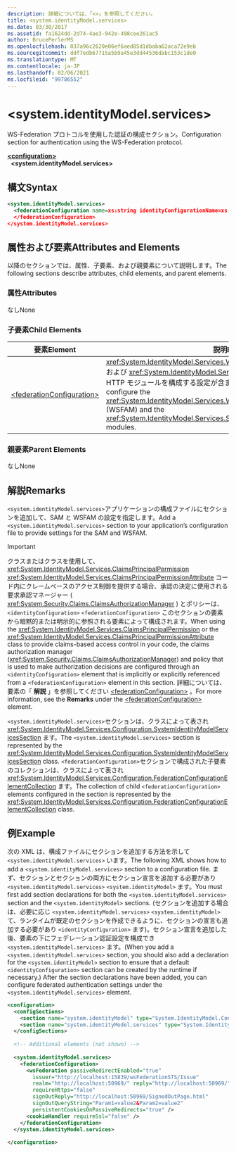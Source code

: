 ```yaml
---
description: 詳細については、「<>」を参照してください。
title: <system.identityModel.services>
ms.date: 03/30/2017
ms.assetid: fa1624dd-2d74-4ae3-942e-498cee261ac5
author: BrucePerlerMS
ms.openlocfilehash: 037a96c2620e06ef6aed85d1dbaba62aca72e9eb
ms.sourcegitcommit: ddf7edb67715a5b9a45e3dd44536dabc153c1de0
ms.translationtype: MT
ms.contentlocale: ja-JP
ms.lasthandoff: 02/06/2021
ms.locfileid: "99786552"
---
```

# \<system.identityModel.services>

<span data-ttu-id="8fa7c-103">WS-Federation プロトコルを使用した認証の構成セクション。</span><span class="sxs-lookup"><span data-stu-id="8fa7c-103">Configuration section for authentication using the WS-Federation protocol.</span></span>  
  
[**\<configuration>**](../configuration-element.md)\
&nbsp;&nbsp;**\<system.identityModel.services>**  
  
## <a name="syntax"></a><span data-ttu-id="8fa7c-104">構文</span><span class="sxs-lookup"><span data-stu-id="8fa7c-104">Syntax</span></span>  
  
```xml  
<system.identityModel.services>  
  <federationConfiguration name=xs:string identityConfigurationName=xs:string>  
  </federationConfiguration>  
</system.identityModel.services>  
```  
  
## <a name="attributes-and-elements"></a><span data-ttu-id="8fa7c-105">属性および要素</span><span class="sxs-lookup"><span data-stu-id="8fa7c-105">Attributes and Elements</span></span>  

 <span data-ttu-id="8fa7c-106">以降のセクションでは、属性、子要素、および親要素について説明します。</span><span class="sxs-lookup"><span data-stu-id="8fa7c-106">The following sections describe attributes, child elements, and parent elements.</span></span>  
  
### <a name="attributes"></a><span data-ttu-id="8fa7c-107">属性</span><span class="sxs-lookup"><span data-stu-id="8fa7c-107">Attributes</span></span>  

 <span data-ttu-id="8fa7c-108">なし</span><span class="sxs-lookup"><span data-stu-id="8fa7c-108">None</span></span>  
  
### <a name="child-elements"></a><span data-ttu-id="8fa7c-109">子要素</span><span class="sxs-lookup"><span data-stu-id="8fa7c-109">Child Elements</span></span>  
  
|<span data-ttu-id="8fa7c-110">要素</span><span class="sxs-lookup"><span data-stu-id="8fa7c-110">Element</span></span>|<span data-ttu-id="8fa7c-111">説明</span><span class="sxs-lookup"><span data-stu-id="8fa7c-111">Description</span></span>|  
|-------------|-----------------|  
|[\<federationConfiguration>](federationconfiguration.md)|<span data-ttu-id="8fa7c-112"><xref:System.IdentityModel.Services.WSFederationAuthenticationModule>(Wsfam) および <xref:System.IdentityModel.Services.SessionAuthenticationModule> (SAM) HTTP モジュールを構成する設定が含まれています。</span><span class="sxs-lookup"><span data-stu-id="8fa7c-112">Contains the settings that configure the <xref:System.IdentityModel.Services.WSFederationAuthenticationModule> (WSFAM) and the <xref:System.IdentityModel.Services.SessionAuthenticationModule> (SAM) HTTP modules.</span></span>|  
  
### <a name="parent-elements"></a><span data-ttu-id="8fa7c-113">親要素</span><span class="sxs-lookup"><span data-stu-id="8fa7c-113">Parent Elements</span></span>  

 <span data-ttu-id="8fa7c-114">なし</span><span class="sxs-lookup"><span data-stu-id="8fa7c-114">None</span></span>  
  
## <a name="remarks"></a><span data-ttu-id="8fa7c-115">解説</span><span class="sxs-lookup"><span data-stu-id="8fa7c-115">Remarks</span></span>  

 <span data-ttu-id="8fa7c-116">`<system.identityModel.services>`アプリケーションの構成ファイルにセクションを追加して、SAM と WSFAM の設定を指定します。</span><span class="sxs-lookup"><span data-stu-id="8fa7c-116">Add a `<system.identityModel.services>` section to your application’s configuration file to provide settings for the SAM and WSFAM.</span></span>  
  
> [!IMPORTANT]
> <span data-ttu-id="8fa7c-117">クラスまたはクラスを使用して、 <xref:System.IdentityModel.Services.ClaimsPrincipalPermission> <xref:System.IdentityModel.Services.ClaimsPrincipalPermissionAttribute> コード内にクレームベースのアクセス制御を提供する場合、承認の決定に使用される要求承認マネージャー ( <xref:System.Security.Claims.ClaimsAuthorizationManager> ) とポリシーは、 `<identityConfiguration>` `<federationConfiguration>` このセクションの要素から暗黙的または明示的に参照される要素によって構成されます。</span><span class="sxs-lookup"><span data-stu-id="8fa7c-117">When using the <xref:System.IdentityModel.Services.ClaimsPrincipalPermission> or the <xref:System.IdentityModel.Services.ClaimsPrincipalPermissionAttribute> class to provide claims-based access control in your code, the claims authorization manager (<xref:System.Security.Claims.ClaimsAuthorizationManager>) and policy that is used to make authorization decisions are configured through an `<identityConfiguration>` element that is implicitly or explicitly referenced from a `<federationConfiguration>` element in this section.</span></span> <span data-ttu-id="8fa7c-118">詳細については、要素の「 **解説** 」を参照してください [\<federationConfiguration>](federationconfiguration.md) 。</span><span class="sxs-lookup"><span data-stu-id="8fa7c-118">For more information, see the **Remarks** under the [\<federationConfiguration>](federationconfiguration.md) element.</span></span>  
  
 <span data-ttu-id="8fa7c-119">`<system.identityModel.services>`セクションは、クラスによって表され <xref:System.IdentityModel.Services.Configuration.SystemIdentityModelServicesSection> ます。</span><span class="sxs-lookup"><span data-stu-id="8fa7c-119">The `<system.identityModel.services>` section is represented by the <xref:System.IdentityModel.Services.Configuration.SystemIdentityModelServicesSection> class.</span></span> <span data-ttu-id="8fa7c-120">`<federationConfiguration>`セクションで構成された子要素のコレクションは、クラスによって表され <xref:System.IdentityModel.Services.Configuration.FederationConfigurationElementCollection> ます。</span><span class="sxs-lookup"><span data-stu-id="8fa7c-120">The collection of child `<federationConfiguration>` elements configured in the section is represented by the <xref:System.IdentityModel.Services.Configuration.FederationConfigurationElementCollection> class.</span></span>  
  
## <a name="example"></a><span data-ttu-id="8fa7c-121">例</span><span class="sxs-lookup"><span data-stu-id="8fa7c-121">Example</span></span>  

 <span data-ttu-id="8fa7c-122">次の XML は、構成ファイルにセクションを追加する方法を示して `<system.identityModel.services>` います。</span><span class="sxs-lookup"><span data-stu-id="8fa7c-122">The following XML shows how to add a `<system.identityModel.services>` section to a configuration file.</span></span> <span data-ttu-id="8fa7c-123">まず、セクションとセクションの両方にセクション宣言を追加する必要があり `<system.identityModel.services>` `<system.identityModel>` ます。</span><span class="sxs-lookup"><span data-stu-id="8fa7c-123">You must first add section declarations for both the `<system.identityModel.services>` section and the `<system.identityModel>` sections.</span></span> <span data-ttu-id="8fa7c-124">(セクションを追加する場合は、必要に応じ `<system.identityModel.services>` `<system.identityModel>` て、ランタイムが既定のセクションを作成できるように、セクションの宣言も追加する必要があり `<identityConfiguration>` ます)。セクション宣言を追加した後、要素の下にフェデレーション認証設定を構成でき `<system.identityModel.services>` ます。</span><span class="sxs-lookup"><span data-stu-id="8fa7c-124">(When you add a `<system.identityModel.services>` section, you should also add a declaration for the `<system.identityModel>` section to ensure that a default `<identityConfiguration>` section can be created by the runtime if necessary.) After the section declarations have been added, you can configure federated authentication settings under the `<system.identityModel.services>` element.</span></span>  
  
```xml  
<configuration>  
  <configSections>  
    <section name="system.identityModel" type="System.IdentityModel.Configuration.SystemIdentityModelSection, System.IdentityModel, Version=4.0.0.0, Culture=neutral, PublicKeyToken=B77A5C561934E089" />  
    <section name="system.identityModel.services" type="System.IdentityModel.Services.Configuration.SystemIdentityModelServicesSection, System.IdentityModel.Services, Version=4.0.0.0, Culture=neutral, PublicKeyToken=B77A5C561934E089" />  
  </configSections>  
  
  <!-- Additional elements (not shown) -->  
  
  <system.identityModel.services>  
    <federationConfiguration>  
      <wsFederation passiveRedirectEnabled="true"
        issuer="http://localhost:15839/wsFederationSTS/Issue"
        realm="http://localhost:50969/" reply="http://localhost:50969/"
        requireHttps="false"
        signOutReply="http://localhost:50969/SignedOutPage.html"
        signOutQueryString="Param1=value2&Param2=value2"
        persistentCookiesOnPassiveRedirects="true" />  
      <cookieHandler requireSsl="false" />  
    </federationConfiguration>  
  </system.identityModel.services>  
  
</configuration>  
```
